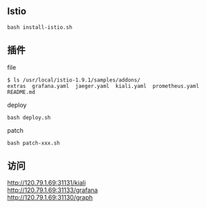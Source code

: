 
## Istio

```
bash install-istio.sh
```

## 插件

file
```
$ ls /usr/local/istio-1.9.1/samples/addons/
extras  grafana.yaml  jaeger.yaml  kiali.yaml  prometheus.yaml  README.md
```

deploy
```
bash deploy.sh
```

patch
```
bash patch-xxx.sh
```

## 访问

http://120.79.1.69:31131/kiali  
http://120.79.1.69:31133/grafana  
http://120.79.1.69:31130/graph  
